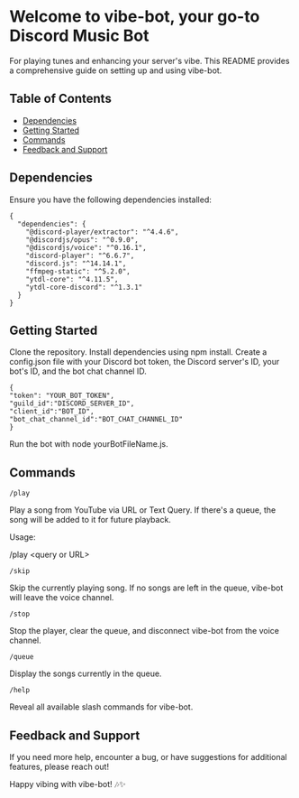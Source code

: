 # Welcome to vibe-bot, your go-to Discord Music Bot
For playing tunes and enhancing your server's vibe. This README provides a
comprehensive guide on setting up and using vibe-bot.

## Table of Contents
- [Dependencies](#dependencies)
- [Getting Started](#getting-started)
- [Commands](#commands)
- [Feedback and Support](#feedback-and-support)

<a name="dependencies"></a>
## Dependencies 
Ensure you have the following dependencies installed:
```
{
  "dependencies": {  
    "@discord-player/extractor": "^4.4.6",
    "@discordjs/opus": "^0.9.0",
    "@discordjs/voice": "^0.16.1",
    "discord-player": "^6.6.7",
    "discord.js": "^14.14.1",
    "ffmpeg-static": "^5.2.0",
    "ytdl-core": "^4.11.5",
    "ytdl-core-discord": "^1.3.1"
  }
}
``` 
<a name="getting-started"></a>
## Getting Started
Clone the repository. Install dependencies using npm
install. Create a config.json file with your Discord bot token, the Discord server's ID, your bot's ID, and the bot chat channel ID.
```
{ 
"token": "YOUR_BOT_TOKEN",
"guild_id":"DISCORD_SERVER_ID",
"client_id":"BOT_ID",
"bot_chat_channel_id":"BOT_CHAT_CHANNEL_ID" 
}
```
Run the bot with node yourBotFileName.js.

<a name="commands"></a>
## Commands

```/play```

Play a song from YouTube via URL or Text Query. If there\'s a
queue, the song will be added to it for future playback.

Usage:

/play <query or URL\>


```/skip```

Skip the currently playing song. If no songs are left in the
queue, vibe-bot will leave the voice channel.


```/stop``` 

Stop the player, clear the queue, and disconnect vibe-bot from the
voice channel.


```/queue```

Display the songs currently in the queue.


```/help``` 

Reveal all available slash commands for vibe-bot.


<a name="feedback-and-support"></a>
## Feedback and Support 

If you need more help, encounter a bug, or have
suggestions for additional features, please reach out!

Happy vibing with vibe-bot! 🎶✨
